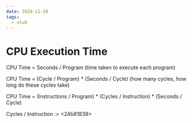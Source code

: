 ```yaml
---
date: 2020-11-20
tags: 
  - stub
---
```


# CPU Execution Time

CPU Time = Seconds / Program (time taken to execute each program)

CPU Time = (Cycle / Program) * (Seconds / Cycle) (how many cycles, how long do these cycles take)

CPU Time = (Instructions / Program) * (Cycles / Instruction) * (Seconds / Cycle)

Cycles / Instruction := <24b81838> 
